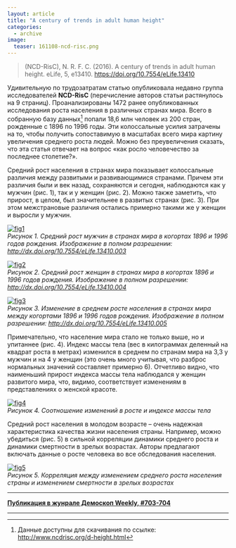 ```yaml
---
layout: article
title: "A century of trends in adult human height"
categories: 
  - archive
image:
  teaser: 161108-ncd-risc.png
---
```


> (NCD-RisC), N. R. F. C. (2016). A century of trends in adult human height. eLife, 5, e13410. https://doi.org/10.7554/eLife.13410

Удивительную по трудозатратам статью опубликовала недавно группа исследователей **NCD-RisC** (перечисление авторов статьи растянулось на 9 страниц). Проанализированы 1472 ранее опубликованных исследования роста населения в различных странах мира. Всего в собранную базу данных[^1] попали 18,6 млн человек из 200 стран, рожденные с 1896 по 1996 годы. Эти колоссальные усилия затрачены на то, чтобы получить сопоставимую в масштабах всего мира картину увеличения среднего роста людей. Можно без преувеличения сказать, что эта статья отвечает на вопрос «как росло человечество за последнее столетие?».

Средний рост населения в странах мира показывает колоссальные различия между развитыми и развивающимися странами. Причем эти различия были и век назад, сохраняются и сегодня, наблюдаются как у мужчин (рис. 1), так и у женщин (рис. 2). Можно также заметить, что прирост, в целом, был значительнее в развитых странах (рис. 3). При этом межстрановые различия остались примерно такими же у женщин и выросли у мужчин.

[![fig1][f1]][f1]  
*Рисунок 1. Средний рост мужчин в странах мира в когортах 1896 и 1996 годов рождения. Изображение в полном разрешении: http://dx.doi.org/10.7554/eLife.13410.003*

[![fig2][f2]][f2]  
*Рисунок 2. Средний рост женщин в странах мира в когортах 1896 и 1996 годов рождения. Изображение в полном разрешении: http://dx.doi.org/10.7554/eLife.13410.004*

[![fig3][f3]][f3]  
*Рисунок 3. Изменение в среднем росте населения в странах мира между когортами 1896 и 1996 годов рождения. Изображение в полном разрешении: http://dx.doi.org/10.7554/eLife.13410.005*

Примечательно, что население мира стало не только выше, но и упитаннее (рис. 4). Индекс массы тела (вес в килограммах деленный на квадрат роста в метрах) изменился в среднем по странам мира на 3,3 у мужчин и на 4 у женщин (это очень много учитывая, что разброс нормальных значений составляет примерно 6). Отчетливо видно, что наименьший прирост индекса массы тела наблюдался у женщин развитого мира, что, видимо, соответствует изменениям в представлениях о женской красоте.

[![fig4][f4]][f4]  
*Рисунок 4. Соотношение изменений в росте и индексе массы тела*

Средний рост населения в молодом возрасте – очень надежная характеристика качества жизни населения страны. Например, можно убедиться (рис. 5) в сильной корреляции динамики среднего роста и динамики смертности в зрелых возрастах. Авторы предлагают включать данные о росте человека во все обследования населения.

[![fig5][f5]][f5]  
*Рисунок 5. Корреляция между изменением среднего роста населения страны и изменением смертности в зрелых возрастах*

[f1]: /dem-digest/images/2016/703-fig-01.png
[f2]: /dem-digest/images/2016/703-fig-02.png
[f3]: /dem-digest/images/2016/703-fig-03.png
[f4]: /dem-digest/images/2016/703-fig-04.png
[f5]: /dem-digest/images/2016/703-fig-05.png

[^1]: Данные доступны для скачивания по ссылке: http://www.ncdrisc.org/d-height.html

***
**[Публикация в жунрале Демоскоп Weekly, #703-704](http://demoscope.ru/weekly/2016/0703/digest02.php)**  

***